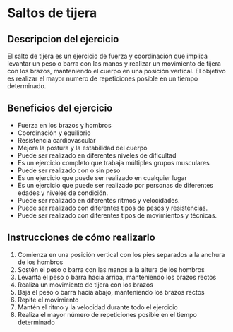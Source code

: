 # Saltos de tijera

## Descripcion del ejercicio
El salto de tijera es un ejercicio de fuerza y coordinación 
que implica levantar un peso o barra con las manos y realizar un movimiento de tijera con los brazos, 
manteniendo el cuerpo en una posición vertical. 
El objetivo es realizar el mayor numero de repeticiones posible en un tiempo determinado.

## Beneficios del ejercicio
- Fuerza en los brazos y hombros
- Coordinación y equilibrio
- Resistencia cardiovascular
- Mejora la postura y la estabilidad del cuerpo
- Puede ser realizado en diferentes niveles de dificultad
- Es un ejercicio completo que trabaja múltiples grupos musculares
- Puede ser realizado con o sin peso
- Es un ejercicio que puede ser realizado en cualquier lugar
- Es un ejercicio que puede ser realizado por personas de diferentes edades y niveles de condición.
- Puede ser realizado en diferentes ritmos y velocidades.
- Puede ser realizado con diferentes tipos de pesos y resistencias.
- Puede ser realizado con diferentes tipos de movimientos y técnicas.

## Instrucciones de cómo realizarlo
1. Comienza en una posición vertical con los pies separados a la anchura de los hombros
2. Sostén el peso o barra con las manos a la altura de los hombros
3. Levanta el peso o barra hacia arriba, manteniendo los brazos rectos
4. Realiza un movimiento de tijera con los brazos
5. Baja el peso o barra hacia abajo, manteniendo los brazos rectos
6. Repite el movimiento
7. Mantén el ritmo y la velocidad durante todo el ejercicio
8. Realiza el mayor número de repeticiones posible en el tiempo determinado
